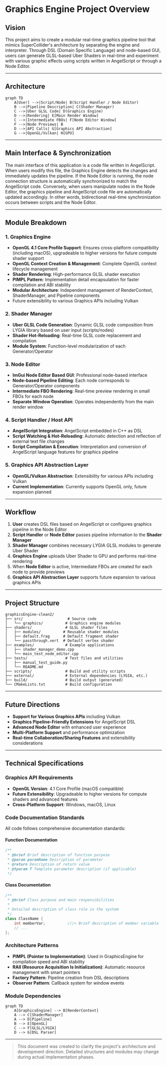 # Graphics Engine Project Overview

## Vision

This project aims to create a modular real-time graphics pipeline tool that mimics SuperCollider's architecture by separating the engine and interpreter. Through DSL (Domain Specific Language) and node-based GUI, users can generate GLSL-based Uber Shaders in real-time and experiment with various graphic effects using scripts written in AngelScript or through a Node Editor.

---

## Architecture

```mermaid
graph TD
    A[User] -->|Script/Node| B(Script Handler / Node Editor)
    B -->|Pipeline Description| C(Shader Manager)
    C -->|Uber GLSL Code| D(Graphics Engine)
    D -->|Rendering| E[Main Render Window]
    C -->|Intermediate FBOs| F[Node Editor Window]
    F -->|Node Previews| B
    D -->|API Calls| G[Graphics API Abstraction]
    G -->|OpenGL/Vulkan| H[GPU]
```

---

## Main Interface & Synchronization

The main interface of this application is a code file written in AngelScript. When users modify this file, the Graphics Engine detects the changes and immediately updates the pipeline. If the Node Editor is running, the node connection structure is automatically synchronized to match the AngelScript code. Conversely, when users manipulate nodes in the Node Editor, the graphics pipeline and AngelScript code file are automatically updated accordingly. In other words, bidirectional real-time synchronization occurs between scripts and the Node Editor.

---

## Module Breakdown

### 1. Graphics Engine
- **OpenGL 4.1 Core Profile Support**: Ensures cross-platform compatibility (including macOS), upgradeable to higher versions for future compute shader support
- **OpenGL Context Creation & Management**: Complete OpenGL context lifecycle management
- **Shader Rendering**: High-performance GLSL shader execution
- **PIMPL Pattern**: Implementation detail encapsulation for faster compilation and ABI stability
- **Modular Architecture**: Independent management of RenderContext, ShaderManager, and Pipeline components
- Future extensibility to various Graphics APIs including Vulkan

### 2. Shader Manager
- **Uber GLSL Code Generation**: Dynamic GLSL code composition from LYGIA library based on user input (scripts/nodes)
- **Shader Hot-Reloading**: Real-time GLSL code replacement and compilation
- **Module System**: Function-level modularization of each Generator/Operator

### 3. Node Editor
- **ImGui Node Editor Based GUI**: Professional node-based interface
- **Node-based Pipeline Editing**: Each node corresponds to Generator/Operator components
- **Intermediate FBO Rendering**: Real-time preview rendering in small FBOs for each node
- **Separate Window Operation**: Operates independently from the main render window

### 4. Script Handler / Host API
- **AngelScript Integration**: AngelScript embedded in C++ as DSL
- **Script Watching & Hot-Reloading**: Automatic detection and reflection of external text file changes
- **Script Compilation & Execution**: Interpretation and conversion of AngelScript language features for graphics pipeline

### 5. Graphics API Abstraction Layer
- **OpenGL/Vulkan Abstraction**: Extensibility for various APIs including Vulkan
- **Current Implementation**: Currently supports OpenGL only, future expansion planned

---

## Workflow

1. **User** creates DSL files based on AngelScript or configures graphics pipeline in the Node Editor
2. **Script Handler** or **Node Editor** passes pipeline information to the **Shader Manager**
3. **Shader Manager** combines necessary LYGIA GLSL modules to generate Uber Shader
4. **Graphics Engine** uploads Uber Shader to GPU and performs real-time rendering
5. When **Node Editor** is active, Intermediate FBOs are created for each node to provide previews
6. **Graphics API Abstraction Layer** supports future expansion to various graphics APIs

---

## Project Structure

```text
graphicsEngine-clean2/
├── src/                    # Source code
│   └── graphics/          # Graphics engine modules
├── shaders/               # GLSL shader files
│   ├── modules/          # Reusable shader modules
│   ├── default.frag      # Default fragment shader
│   └── passthrough.vert  # Default vertex shader
├── examples/              # Example applications
│   ├── shader_manager_demo.cpp
│   └── main_test_node_editor.cpp
├── tests/                 # Test files and utilities
│   ├── manual_test_guide.py
│   └── README.md
├── scripts/               # Build and utility scripts
├── external/              # External dependencies (LYGIA, etc.)
├── build/                 # Build output (generated)
└── CMakeLists.txt         # Build configuration
```

---

## Future Directions

- **Support for Various Graphics APIs** including Vulkan
- **Graphics Pipeline-Friendly Extensions** for AngelScript DSL
- **Advanced Node Editor** with enhanced user experience
- **Multi-Platform Support** and performance optimization
- **Real-time Collaboration/Sharing Features** and extensibility considerations

---

## Technical Specifications

### Graphics API Requirements
- **OpenGL Version**: 4.1 Core Profile (macOS compatible)
- **Future Extensibility**: Upgradeable to higher versions for compute shaders and advanced features
- **Cross-Platform Support**: Windows, macOS, Linux

### Code Documentation Standards
All code follows comprehensive documentation standards:

#### Function Documentation
```cpp
/**
 * @brief Brief description of function purpose
 * @param paramName Description of parameter
 * @return Description of return value
 * @tparam T Template parameter description (if applicable)
 */
```

#### Class Documentation
```cpp
/**
 * @brief Class purpose and main responsibilities
 * 
 * Detailed description of class role in the system
 */
class ClassName {
    int memberVar;          ///< Brief description of member variable
    // ...
};
```

### Architecture Patterns
- **PIMPL (Pointer to Implementation)**: Used in GraphicsEngine for compilation speed and ABI stability
- **RAII (Resource Acquisition Is Initialization)**: Automatic resource management with smart pointers
- **Factory Pattern**: Pipeline creation from DSL descriptions
- **Observer Pattern**: Callback system for window events

### Module Dependencies
```mermaid
graph TD
    A[GraphicsEngine] --> B[RenderContext]
    A --> C[ShaderManager]
    A --> D[Pipeline]
    B --> E[OpenGL]
    C --> F[GLSL/LYGIA]
    D --> G[DSL Parser]
```

---

> This document was created to clarify the project's architecture and development direction. Detailed structures and modules may change during actual implementation phases.
